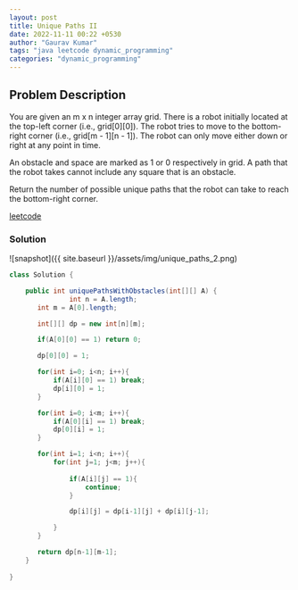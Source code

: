 ```yaml
---
layout: post
title: Unique Paths II
date: 2022-11-11 00:22 +0530
author: "Gaurav Kumar"
tags: "java leetcode dynamic_programming"
categories: "dynamic_programming"
---
```


## Problem Description

You are given an m x n integer array grid. There is a robot initially located at the top-left corner (i.e., grid[0][0]). The robot tries to move to the bottom-right corner (i.e., grid[m - 1][n - 1]). The robot can only move either down or right at any point in time.  

An obstacle and space are marked as 1 or 0 respectively in grid. A path that the robot takes cannot include any square that is an obstacle.  

Return the number of possible unique paths that the robot can take to reach the bottom-right corner.  

[leetcode](https://leetcode.com/problems/unique-paths-ii/description/)  

### Solution

![snapshot]({{ site.baseurl }}/assets/img/unique_paths_2.png)

```java
class Solution {

    public int uniquePathsWithObstacles(int[][] A) {
               int n = A.length;
       int m = A[0].length;

       int[][] dp = new int[n][m];

       if(A[0][0] == 1) return 0;

       dp[0][0] = 1;

       for(int i=0; i<n; i++){
           if(A[i][0] == 1) break;
           dp[i][0] = 1;
       }

       for(int i=0; i<m; i++){
           if(A[0][i] == 1) break;
           dp[0][i] = 1;
       }

       for(int i=1; i<n; i++){
           for(int j=1; j<m; j++){
               
               if(A[i][j] == 1){
                   continue;
               }

               dp[i][j] = dp[i-1][j] + dp[i][j-1];

           }
       }

       return dp[n-1][m-1];
    }
    
}
```
